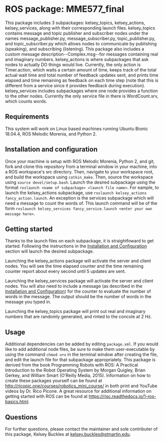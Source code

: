 

# ROS package: MME577_final

This package includes 3 subpackages: kelsey_topics, kelsey_actions, kelsey_services, along with their corresponding launch files.
kelsey_topics contains message and topic publisher and subscriber nodes under the names message_publisher.py, message_subscriber.py, topic_publisher.py, and topic_subscriber.py which allows nodes to communicate by publishing (speaking), and subscribing (listening).
This package also includes a custom message description--Complex.msg--for messages containing real and imaginary numbers.
kelsey_actions is where subpackages that ask nodes to actually DO things would live. Currently, the only action is Timer.action, which waits a certain amount of time, keeps track of the total actual wait time and total number of feedback updates sent, and prints time elapsed and time remaining as feedback on each time step (note that this is different from a service since it provides feedback during execution).
kelsey_services includes subpackages where one node provides a function to the other nodes. Currently the only service file in there is WordCount.srv, which counts words.

## Requirements

This system will work on Linux based machines running Ubuntu Bionic 18.04.4, ROS Melodic Morenia, and Python 2.

## Installation and configuration

Once your machine is setup with ROS Melodic Morenia, Python 2, and git, fork and clone this repository from a terminal window in your machine, into a ROS workspace's src directory. Then, navigate to your workspace root, and build the workspace using `catkin_make`. Then, source the workspace using `source devel/setup.bash`. Launch the desired subpackage using the format `roslaunch <name of subpackage> <launch file name>`. For eample, to launch the kelsey_actions subpackage, use `roslaunch kelsey_actions fancy_action.launch`. An exception is the services subpackage which will need a message to count the words of. This launch command will be of the form `roslaunch kelsey_services fancy_service.launch <enter your own message here>`.


## Getting started


Thanks to the launch files on each subpackage, it is straightfoward to get started. Following the instructions in the [Installation and Configuration](#installation-and-configuration) section will launch the desired subpackage. 

Launching the kelsey_actions package will activate the server and client nodes. You will see the time elapsed counter and the time remaining counter report about every second until 5 updates are sent.

Launching the kelsey_services package will activate the server and client nodes. You will also need to include a message (as described in the [Installation and Configuration](#installation-and-configuration)) for the counter to evaluate the number of words in the message. The output should be the number of words in the message you typed in. 

Launching the kelsey_topics package will print out real and imaginary numbers that are randomly generated, and rinted to the concole at 2 Hz.
## Usage

Additional dependencies can be added by editing `package.xml`. If you would like to add additional node files, be sure to make them user-executable by using the command `chmod u+x` in the terminal window after creating the file, and edit the launch file for that subpackage appropriately. This package is derived from the book Programming Robots with ROS: A Practical Introduction to the Robot Operating System by Morgan Quigley, Brian Gerkey, and William Smart (O’Reilly Media, 2015). Information on how to create these packages yourself can be found at http://ricopic.one/courses/robotics_mini_course/ in both print and YouTube videos by Dr. Rico Picone. A great resource for additional information on getting started with ROS can be found at https://risc.readthedocs.io/1-ros-basics.html.

## Questions
For further questions, please contact the maintainer and sole contributer of this package, Kelsey Buckles at kelsey.buckles@stmartin.edu.


